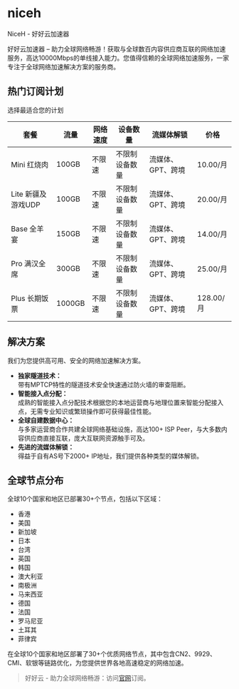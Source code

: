 # niceh
NiceH - 好好云加速器

好好云加速器 – 助力全球网络畅游！获取与全球数百内容供应商互联的网络加速服务，高达10000Mbps的单线接入能力。您值得信赖的全球网络加速服务，一家专注于全球网络加速解决方案的服务商。

## 热门订阅计划

选择最适合您的计划

| 套餐            | 流量     | 网络速度 | 设备数量    | 流媒体解锁      | 价格       |
| ------------- | ------ | ---- | ------- | ---------- | -------- |
| Mini 红烧肉      | 100GB  | 不限速  | 不限制设备数量 | 流媒体、GPT、跨境 | 10.00/月  |
| Lite 新疆及游戏UDP | 100GB  | 不限速  | 不限制设备数量 | 流媒体、GPT、跨境 | 20.00/月  |
| Base 全羊宴      | 150GB  | 不限速  | 不限制设备数量 | 流媒体、GPT、跨境 | 14.00/月  |
| Pro 满汉全席      | 300GB  | 不限速  | 不限制设备数量 | 流媒体、GPT、跨境 | 25.00/月  |
| Plus 长期饭票     | 1000GB | 不限速  | 不限制设备数量 | 流媒体、GPT、跨境 | 128.00/月 |

## 解决方案

我们为您提供高可用、安全的网络加速解决方案。

* **独家隧道技术：**\
  带有MPTCP特性的隧道技术安全快速通过防火墙的审查阻断。
* **智能接入点分配：**\
  成熟的智能接入点分配技术根据您的本地运营商与地理位置来智能分配接入点，无需专业知识或繁琐操作即可获得最佳性能。
* **全球自建数据中心：**\
  与多家运营商合作共建全球网络基础设施，高达100+ ISP Peer，与大多数内容供应商直接互联，庞大互联网资源触手可及。
* **先进的流媒体解锁：**\
  得益于自有AS号下2000+ IP地址，我们提供各种类型的媒体解锁。

## 全球节点分布

全球10个国家和地区已部署30+个节点，包括以下区域：

* 香港
* 美国
* 新加坡
* 日本
* 台湾
* 英国
* 韩国
* 澳大利亚
* 南极洲
* 马来西亚
* 德国
* 法国
* 罗马尼亚
* 土耳其
* 菲律宾

在全球10个国家和地区部署了30+个优质网络节点，其中包含CN2、9929、CMI、软银等链路优化，为您提供世界各地高速稳定的网络加速。

> 好好云 - 助力全球网络畅游：访问[官网](https://tiao.bid/255)订阅。
